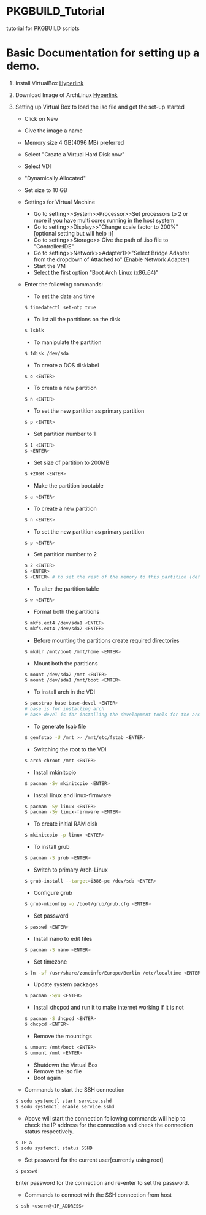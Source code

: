 # PKGBUILD_Tutorial
tutorial for PKGBUILD scripts


# Basic Documentation for setting up a demo.

1. Install VirtualBox [Hyperlink](https://www.virtualbox.org/wiki/Downloads)
2. Download Image of ArchLinux [Hyperlink](https://www.archlinux.org/download/)
3. Setting up Virtual Box to load the iso file and get the set-up started
	
	* Click on New
	* Give the image a name
	* Memory size 4 GB(4096 MB) preferred
	* Select "Create a Virtual Hard Disk now"
	* Select VDI
	* "Dynamically Allocated"
	* Set size to 10 GB
	* Settings for Virtual Machine
		* Go to setting>>System>>Processor>>Set processors to 2 or more if you have multi cores running in the host system
		* Go to setting>>Display>>"Change scale factor to 200%" [optional setting but will help :)]
		* Go to setting>>Storage>> Give the path of .iso file to "Controller:IDE"
		* Go to setting>>Network>>Adapter1>>"Select Bridge Adapter from the dropdown of Attached to" (Enable Network Adapter)
		* Start the VM
		* Select the first option "Boot Arch Linux (x86_64)"

	* Enter the following commands:
		* To set the date and time
		```sh
		$ timedatectl set-ntp true
		```
		* To list all the partitions on the disk
		```sh
		$ lsblk
		```
		* To manipulate the partition
		```sh
		$ fdisk /dev/sda
		```		
		* To create a DOS disklabel
		```sh
		$ o <ENTER>
		```
		* To create a new partition
		```sh
		$ n <ENTER>
		```		
		* To set the new partition as primary partition
		```sh
		$ p <ENTER>
		```
		* Set partition number to 1
		```sh
		$ 1 <ENTER>
		$ <ENTER>
		```
		* Set size of partition to 200MB
		```sh
		$ +200M <ENTER>
		```
		* Make the partition bootable
		```sh
		$ a <ENTER>
		```
		* To create a new partition
		```sh
		$ n <ENTER>
		```		
		* To set the new partition as primary partition
		```sh
		$ p <ENTER>
		```
		* Set partition number to 2
		```sh
		$ 2 <ENTER>
		$ <ENTER>
		$ <ENTER> # to set the rest of the memory to this partition (default)
		```
		* To alter the partition table
		```sh
		$ w <ENTER>
		```
		* Format both the partitions
		```sh
		$ mkfs.ext4 /dev/sda1 <ENTER>
		$ mkfs.ext4 /dev/sda2 <ENTER>
		```
		* Before mounting the partitions create required directories
		```sh
		$ mkdir /mnt/boot /mnt/home <ENTER>
		```
		* Mount both the partitions
		```sh
		$ mount /dev/sda2 /mnt <ENTER>
		$ mount /dev/sda1 /mnt/boot <ENTER>
		```
		* To install arch in the VDI
		```sh
		$ pacstrap base base-devel <ENTER> 
		# base is for installing arch 
		# base-devel is for installing the development tools for the arch
		```
		* To generate [fsab](https://www.archlinux.org/download/) file
		```sh
		$ genfstab -U /mnt >> /mnt/etc/fstab <ENTER>		
		```
		* Switching the root to the VDI
		```sh
		$ arch-chroot /mnt <ENTER>		
		```
		* Install mkinitcpio 
		```sh
		$ pacman -Sy mkinitcpio <ENTER>		
		```
		* Install linux and linux-firmware 
		```sh
		$ pacman -Sy linux <ENTER>	
		$ pacman -Sy linux-firmware <ENTER>	
		```
		* To create initial RAM disk
		```sh
		$ mkinitcpio -p linux <ENTER>	
		```
		* To install grub
		```sh
		$ pacman -S grub <ENTER>	
		```
		* Switch to primary Arch-Linux
		```sh
		$ grub-install --target=i386-pc /dev/sda <ENTER>	
		```
		* Configure grub
		```sh
		$ grub-mkconfig -o /boot/grub/grub.cfg <ENTER>	
		```
		* Set password
		```sh
		$ passwd <ENTER>	
		```
		* Install nano to edit files
		```sh
		$ pacman -S nano <ENTER>	
		```
		* Set timezone
		```sh
		$ ln -sf /usr/share/zoneinfo/Europe/Berlin /etc/localtime <ENTER>	
		```
		* Update system packages
		```sh
		$ pacman -Syu <ENTER>	
		```
		* Install dhcpcd and run it to make internet working if it is not
		```sh
		$ pacman -S dhcpcd <ENTER>	
		$ dhcpcd <ENTER>	
		```
		* Remove the mountings
		```sh
		$ umount /mnt/boot <ENTER>
		$ umount /mnt <ENTER>	
		```
		* Shutdown the Virtual Box
		* Remove the iso file
		* Boot again
	

	* Commands to start the SSH connection
	```sh
	$ sodu systemctl start service.sshd
	$ sodu systemctl enable service.sshd
	```
	* Above will start the connection following commands will help to check the IP address for the connection and check the connection status respectively.
	```sh
	$ IP a
	$ sodu systemctl status SSHD
	```
	* Set password for the current user[currently using root]
	```sh
	$ passwd
	```
	Enter password for the connection and re-enter to set the password.
	* Commands to connect with the SSH connection from host
	```sh
	$ ssh <user>@<IP_ADDRESS>
	```
